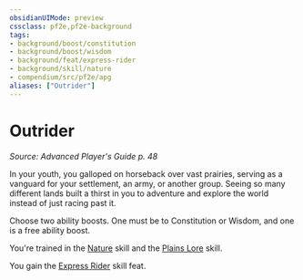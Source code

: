 ```yaml
---
obsidianUIMode: preview
cssclass: pf2e,pf2e-background
tags:
- background/boost/constitution
- background/boost/wisdom
- background/feat/express-rider
- background/skill/nature
- compendium/src/pf2e/apg
aliases: ["Outrider"]
---
```

# Outrider
*Source: Advanced Player's Guide p. 48*  

In your youth, you galloped on horseback over vast prairies, serving as a vanguard for your settlement, an army, or another group. Seeing so many different lands built a thirst in you to adventure and explore the world instead of just racing past it.

Choose two ability boosts. One must be to Constitution or Wisdom, and one is a free ability boost.

You're trained in the [Nature](/compendium/skills.md#Nature) skill and the [Plains Lore](/compendium/skills.md#Lore) skill.

You gain the [Express Rider](/compendium/feats/express-rider-apg.md) skill feat.